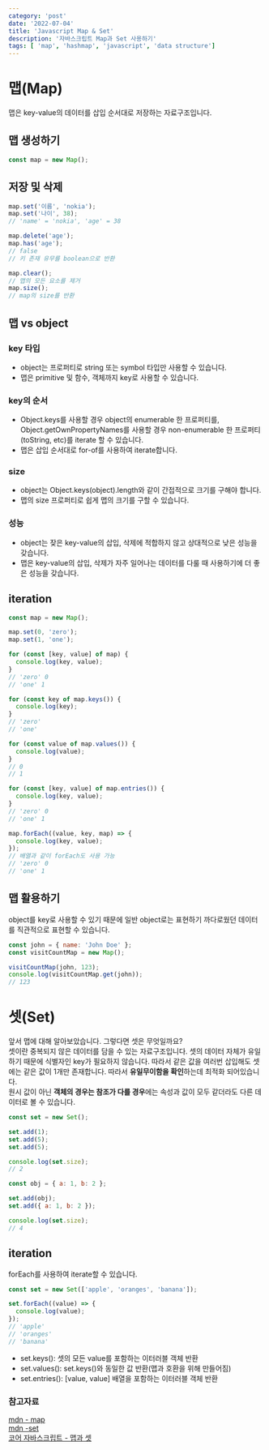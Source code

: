 ```yaml
---
category: 'post'
date: '2022-07-04'
title: 'Javascript Map & Set'
description: '자바스크립트 Map과 Set 사용하기'
tags: [ 'map', 'hashmap', 'javascript', 'data structure']
---
```


# 맵(Map)

맵은 key-value의 데이터를 삽입 순서대로 저장하는 자료구조입니다.

## 맵 생성하기

```javascript
const map = new Map();
```

## 저장 및 삭제

```javascript
map.set('이름', 'nokia');
map.set('나이', 38);
// 'name' = 'nokia', 'age' = 38

map.delete('age');
map.has('age');
// false
// 키 존재 유무를 boolean으로 반환

map.clear();
// 맵의 모든 요소를 제거
map.size();
// map의 size를 반환
```

## 맵 vs object

### key 타입

- object는 프로퍼티로 string 또는 symbol 타입만 사용할 수 있습니다.
- 맵은 primitive 및 함수, 객체까지 key로 사용할 수 있습니다.

### key의 순서

- Object.keys를 사용할 경우 object의 enumerable 한 프로퍼티를, Object.getOwnPropertyNames를 사용할 경우 non-enumerable 한 프로퍼티(toString, etc)를 iterate 할 수 있습니다.
- 맵은 삽입 순서대로 for-of를 사용하여 iterate합니다.

### size

- object는 Object.keys(object).length와 같이 간접적으로 크기를 구해야 합니다.
- 맵의 size 프로퍼티로 쉽게 맵의 크기를 구할 수 있습니다.

### 성능

- object는 잦은 key-value의 삽입, 삭제에 적합하지 않고 상대적으로 낮은 성능을 갖습니다.
- 맵은 key-value의 삽입, 삭제가 자주 일어나는 데이터를 다룰 때 사용하기에 더 좋은 성능을 갖습니다.

## iteration

```javascript
const map = new Map();

map.set(0, 'zero');
map.set(1, 'one');

for (const [key, value] of map) {
  console.log(key, value);
}
// 'zero' 0
// 'one' 1

for (const key of map.keys()) {
  console.log(key);
}
// 'zero'
// 'one'

for (const value of map.values()) {
  console.log(value);
}
// 0
// 1

for (const [key, value] of map.entries()) {
  console.log(key, value);
}
// 'zero' 0
// 'one' 1

map.forEach((value, key, map) => {
  console.log(key, value);
});
// 배열과 같이 forEach도 사용 가능
// 'zero' 0
// 'one' 1
```

## 맵 활용하기

object를 key로 사용할 수 있기 때문에 일반 object로는 표현하기 까다로웠던 데이터를 직관적으로 표현할 수 있습니다.<br>

```javascript
const john = { name: 'John Doe' };
const visitCountMap = new Map();

visitCountMap(john, 123);
console.log(visitCountMap.get(john));
// 123
```

# 셋(Set)

앞서 맵에 대해 알아보았습니다. 그렇다면 셋은 무엇일까요?<br>
셋이란 중복되지 않은 데이터를 담을 수 있는 자료구조입니다. 셋의 데이터 자체가 유일하기 때문에 식별자인 key가 필요하지 않습니다. 따라서 같은 값을 여러번 삽입해도 셋에는 같은 값이 1개만 존재합니다. 따라서 **유일무이함을 확인**하는데 최적화 되어있습니다.<br>
원시 값이 아닌 **객체의 경우는 참조가 다를 경우**에는 속성과 값이 모두 같더라도 다른 데이터로 볼 수 있습니다.

```javascript
const set = new Set();

set.add(1);
set.add(5);
set.add(5);

console.log(set.size);
// 2

const obj = { a: 1, b: 2 };

set.add(obj);
set.add({ a: 1, b: 2 });

console.log(set.size);
// 4
```

## iteration

forEach를 사용하여 iterate할 수 있습니다.<br>

```javascript
const set = new Set(['apple', 'oranges', 'banana']);

set.forEach((value) => {
  console.log(value);
});
// 'apple'
// 'oranges'
// 'banana'
```

- set.keys(): 셋의 모든 value를 포함하는 이터러블 객체 반환
- set.values(): set.keys()와 동일한 값 반환(맵과 호환을 위해 만들어짐)
- set.entries(): [value, value] 배열을 포함하는 이터러블 객체 반환

### 참고자료

[mdn - map](https://developer.mozilla.org/en-US/docs/Web/JavaScript/Reference/Global_Objects/Map)<br>
[mdn -set](https://developer.mozilla.org/ko/docs/Web/JavaScript/Reference/Global_Objects/Set)<br>
[코어 자바스크립트 - 맵과 셋](https://ko.javascript.info/map-set)<br>

